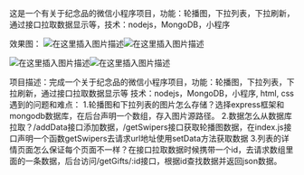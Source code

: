 这是一个有关于纪念品的微信小程序项目，功能：轮播图，下拉列表，下拉刷新，通过接口拉取数据显示等，技术：nodejs，MongoDB，小程序


效果图：
![在这里插入图片描述](https://img-blog.csdnimg.cn/20181031123304704.png)![在这里插入图片描述](https://img-blog.csdnimg.cn/20181031123515447.png)

![在这里插入图片描述](https://img-blog.csdnimg.cn/20181031123602630.png)![在这里插入图片描述](https://img-blog.csdnimg.cn/20181031123643958.png)


项目描述：完成一个关于纪念品的微信小程序项目，功能：轮播图，下拉列表，下拉刷新，通过接口拉取数据显示等
技术：nodejs，MongoDB，小程序, html, css
遇到的问题和难点：
1.轮播图和下拉列表的图片怎么存储？选择express框架和mongodb数据库，在后台声明一个数组，存入图片源路径。
2.数据怎么从数据库拉取？/addData接口添加数据，/getSwipers接口获取轮播图数据，在index.js接口声明一个函数getSwipers去请求url地址使用setData方法获取数据
3.列表的详情页面怎么保证每个页面不一样？在接口拉取数据时候携带一个id，去请求数组里面的一条数据，后台访问/getGifts/:id接口，根据id查找数据并返回json数据。



